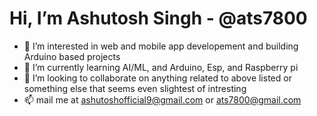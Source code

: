 # Hi, I’m Ashutosh Singh - @ats7800
- 👀 I’m interested in web and mobile app developement and building Arduino based projects
- 🌱 I’m currently learning AI/ML, and Arduino, Esp, and Raspberry pi
- 💞️ I’m looking to collaborate on anything related to above listed or something else that seems even slightest of intresting
- 📫 mail me at ashutoshofficial9@gmail.com or ats7800@gmail.com

<!---
ats7800/ats7800 is a ✨ special ✨ repository because its `README.md` (this file) appears on your GitHub profile.
You can click the Preview link to take a look at your changes.
--->
